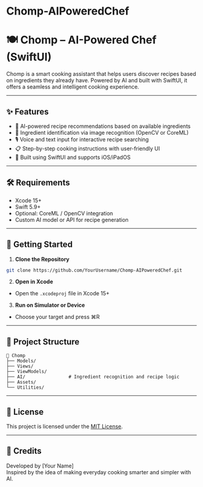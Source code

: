 # Chomp-AIPoweredChef


# 🍽️ Chomp – AI-Powered Chef (SwiftUI)

Chomp is a smart cooking assistant that helps users discover recipes based on ingredients they already have. Powered by AI and built with SwiftUI, it offers a seamless and intelligent cooking experience.

---

## ✨ Features

- 🤖 AI-powered recipe recommendations based on available ingredients
- 🧠 Ingredient identification via image recognition (OpenCV or CoreML)
- 🎙️ Voice and text input for interactive recipe searching
- 📋 Step-by-step cooking instructions with user-friendly UI
- 📱 Built using SwiftUI and supports iOS/iPadOS

---

## 🛠️ Requirements

- Xcode 15+
- Swift 5.9+
- Optional: CoreML / OpenCV integration
- Custom AI model or API for recipe generation

---

## 🚀 Getting Started

1. **Clone the Repository**
```bash
git clone https://github.com/YourUsername/Chomp-AIPoweredChef.git
```

2. **Open in Xcode**
- Open the `.xcodeproj` file in Xcode 15+

3. **Run on Simulator or Device**
- Choose your target and press ⌘R

---

## 📌 Project Structure

```
📁 Chomp
├── Models/
├── Views/
├── ViewModels/
├── AI/                # Ingredient recognition and recipe logic
├── Assets/
└── Utilities/
```

---

## 📃 License

This project is licensed under the [MIT License](LICENSE).

---

## 🙌 Credits

Developed by [Your Name]  
Inspired by the idea of making everyday cooking smarter and simpler with AI.


